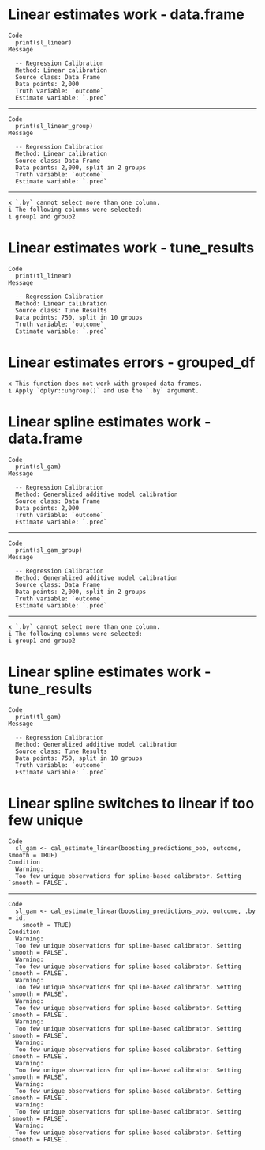 # Linear estimates work - data.frame

    Code
      print(sl_linear)
    Message
      
      -- Regression Calibration 
      Method: Linear calibration
      Source class: Data Frame
      Data points: 2,000
      Truth variable: `outcome`
      Estimate variable: `.pred`

---

    Code
      print(sl_linear_group)
    Message
      
      -- Regression Calibration 
      Method: Linear calibration
      Source class: Data Frame
      Data points: 2,000, split in 2 groups
      Truth variable: `outcome`
      Estimate variable: `.pred`

---

    x `.by` cannot select more than one column.
    i The following columns were selected:
    i group1 and group2

# Linear estimates work - tune_results

    Code
      print(tl_linear)
    Message
      
      -- Regression Calibration 
      Method: Linear calibration
      Source class: Tune Results
      Data points: 750, split in 10 groups
      Truth variable: `outcome`
      Estimate variable: `.pred`

# Linear estimates errors - grouped_df

    x This function does not work with grouped data frames.
    i Apply `dplyr::ungroup()` and use the `.by` argument.

# Linear spline estimates work - data.frame

    Code
      print(sl_gam)
    Message
      
      -- Regression Calibration 
      Method: Generalized additive model calibration
      Source class: Data Frame
      Data points: 2,000
      Truth variable: `outcome`
      Estimate variable: `.pred`

---

    Code
      print(sl_gam_group)
    Message
      
      -- Regression Calibration 
      Method: Generalized additive model calibration
      Source class: Data Frame
      Data points: 2,000, split in 2 groups
      Truth variable: `outcome`
      Estimate variable: `.pred`

---

    x `.by` cannot select more than one column.
    i The following columns were selected:
    i group1 and group2

# Linear spline estimates work - tune_results

    Code
      print(tl_gam)
    Message
      
      -- Regression Calibration 
      Method: Generalized additive model calibration
      Source class: Tune Results
      Data points: 750, split in 10 groups
      Truth variable: `outcome`
      Estimate variable: `.pred`

# Linear spline switches to linear if too few unique

    Code
      sl_gam <- cal_estimate_linear(boosting_predictions_oob, outcome, smooth = TRUE)
    Condition
      Warning:
      Too few unique observations for spline-based calibrator. Setting `smooth = FALSE`.

---

    Code
      sl_gam <- cal_estimate_linear(boosting_predictions_oob, outcome, .by = id,
        smooth = TRUE)
    Condition
      Warning:
      Too few unique observations for spline-based calibrator. Setting `smooth = FALSE`.
      Warning:
      Too few unique observations for spline-based calibrator. Setting `smooth = FALSE`.
      Warning:
      Too few unique observations for spline-based calibrator. Setting `smooth = FALSE`.
      Warning:
      Too few unique observations for spline-based calibrator. Setting `smooth = FALSE`.
      Warning:
      Too few unique observations for spline-based calibrator. Setting `smooth = FALSE`.
      Warning:
      Too few unique observations for spline-based calibrator. Setting `smooth = FALSE`.
      Warning:
      Too few unique observations for spline-based calibrator. Setting `smooth = FALSE`.
      Warning:
      Too few unique observations for spline-based calibrator. Setting `smooth = FALSE`.
      Warning:
      Too few unique observations for spline-based calibrator. Setting `smooth = FALSE`.
      Warning:
      Too few unique observations for spline-based calibrator. Setting `smooth = FALSE`.

